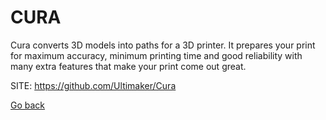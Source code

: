 # CURA

 Cura converts 3D models into paths for a 3D printer. It
 prepares your print for maximum accuracy, minimum printing
 time and good reliability with many extra features that
 make your print come out great.
 
 SITE: https://github.com/Ultimaker/Cura

 [Go back](https://portable-linux-apps.github.io/apps.html)
